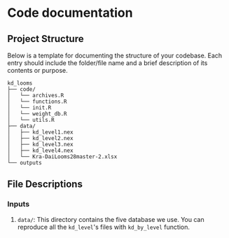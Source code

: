 # Code documentation

## Project Structure

Below is a template for documenting the structure of your codebase. Each entry should include the folder/file name and a brief description of its contents or purpose.

```
kd_looms
├── code/         
│   └── archives.R  
│   └── functions.R
│   └── init.R
│   └── weight_db.R
│   └── utils.R
├── data/              
│   ├── kd_level1.nex   
│   ├── kd_level2.nex
│   ├── kd_level3.nex
│   ├── kd_level4.nex
│   └── Kra-DaiLooms28master-2.xlsx
└── outputs    
```

## File Descriptions

### Inputs

1. `data/`: This directory contains the five database we use. You can reproduce all the  `kd_level`'s files with  `kd_by_level` function.